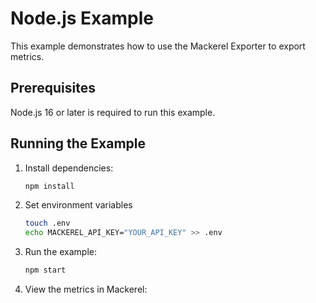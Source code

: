 # Node.js Example

This example demonstrates how to use the Mackerel Exporter to export metrics.

## Prerequisites

Node.js 16 or later is required to run this example.

## Running the Example

1. Install dependencies:

    ```sh
    npm install
    ```

1. Set environment variables
  
      ```sh
      touch .env
      echo MACKEREL_API_KEY="YOUR_API_KEY" >> .env
      ```

1. Run the example:

    ```sh
    npm start
    ```

1. View the metrics in Mackerel: